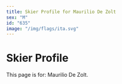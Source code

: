 ```yaml
---
title: Skier Profile for Maurilio De Zolt
sex: "M"
id: "635"
image: "/img/flags/ita.svg" 
---
```


# Skier Profile

This page is for: Maurilio De Zolt.
    